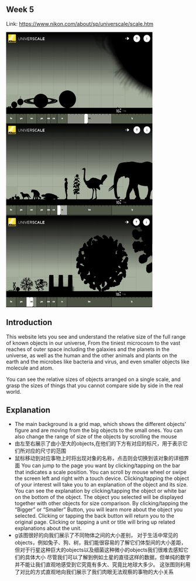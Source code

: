 Week 5
---
Link: https://www.nikon.com/about/sp/universcale/scale.htm

<img src="https://github.com/ColdCode0214/pictures/blob/main/reflection-week5-2.png" width = "400" height = "250" alt="" align=center />

<img src="https://github.com/ColdCode0214/pictures/blob/main/reflection-week5-1.png" width = "400" height = "250" alt="" align=center />

<img src="https://github.com/ColdCode0214/pictures/blob/main/reflection-week5-3.png" width = "400" height = "250" alt="" align=center />


Introduction
---
This website lets you see and understand the relative size of the full range of known objects in our universe,
From the tiniest microcosm to the vast reaches of outer space
including the galaxies and the planets in the universe, as well as the human and the other animals and plants on the earth and
the microbes like bacteria and virus, and even smaller objects like molecule and atom.

You can see the relative sizes of objects arranged on a single scale, 
and grasp the sizes of things that you cannot compare side by side in the real world.


Explanation
---
- The main background is a grid map, which shows the different objects' figure and are moving from the big objects to the small ones.
  You can also change the range of size of the objects by scrolling the mouse
- 由左至右展示了由小至大的objects,在他们的下方有对应的标尺，用于表示它们所对应的尺寸的范围
- 鼠标移动到对应事物上时将出现对象的名称，点击则会切换到该对象的详细界面
You can jump to the page you want by clicking/tapping on the bar that indicates a scale position. 
You can scroll by mouse wheel or swipe the screen left and right with a touch device.
Clicking/tapping the object of your interest will take you to an explanation of the object and its size.
You can see the explanation by clicking/tapping the object or white bar on the bottom of the object.
The object you selected will be displayed together with other objects for size comparison. By clicking/tapping the “Bigger” or “Smaller” Button, you will learn more about the object you selected.
Clicking or tapping the back button will return you to the original page.
Clicking or tapping a unit or title will bring up related explanations about the unit.
- g该图很好的向我们展示了不同物体之间的大小差别，
对于生活中常见的objects，例如兔子、狗、树，我们能很容易的了解它们体型间的大小差距，
但对于行星这种巨大的objects以及细菌这种微小的objects我们很难去感知它们的具体大小
尽管我们可以了解到例如土星的直径这样的数据，但单纯的数字并不能让我们直观地感受到它究竟有多大、究竟比地球大多少。
这张图则利用了对比的方式直观地向我们展示了我们肉眼无法观察的事物的大小关系


  
